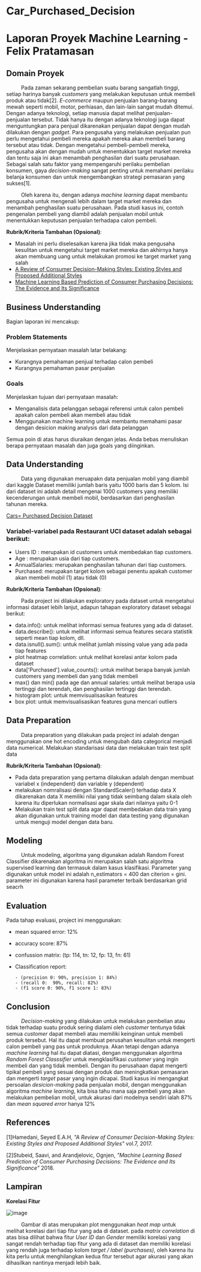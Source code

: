 # Car_Purchased_Decision
# Laporan Proyek Machine Learning - Felix Pratamasan

## Domain Proyek

&nbsp;&nbsp;&nbsp;&nbsp;&nbsp;&nbsp;&nbsp;&nbsp;&nbsp;&nbsp;Pada zaman sekarang pembelian suatu barang sangatlah tinggi, setiap harinya banyak *customers* yang melakukan keputusan untuk membeli produk atau tidak[2]. *E-commerce* maupun penjualan barang-barang mewah seperti mobil, motor, perhiasan, dan lain-lain sangat mudah ditemui. 
Dengan adanya teknologi, setiap manusia dapat melihat penjualan-penjualan tersebut. Tidak hanya itu dengan adanya teknologi juga dapat menguntungkan para penjual
dikarenakan penjualan dapat dengan mudah dilakukan dengan *gadget*. Para pengusaha yang melakukan penjualan pun perlu mengetahui pembeli mereka apakah mereka akan membeli
barang tersebut atau tidak. Dengan mengetahui pembeli-pembeli mereka, pengusaha akan dengan mudah untuk menentukkan target market mereka dan tentu saja ini akan menambah
penghasilan dari suatu perusahaan. Sebagai salah satu faktor yang mempengaruhi perilaku pembelian konsumen, gaya *decision-making* sangat penting untuk
memahami perilaku belanja konsumen dan untuk mengembangkan strategi pemasaran yang sukses[1].

&nbsp;&nbsp;&nbsp;&nbsp;&nbsp;&nbsp;&nbsp;&nbsp;&nbsp;&nbsp;Oleh karena itu, dengan adanya *machine learning* dapat membantu pengusaha untuk mengenali lebih dalam target market mereka dan menambah penghasilan suatu perusahaan.
Pada studi kasus ini, contoh pengenalan pembeli yang diambil adalah penjualan mobil untuk menentukkan keputusan penjualan terhadapa calon pembeli.

**Rubrik/Kriteria Tambahan (Opsional)**:
- Masalah ini perlu diselesaikan karena jika tidak maka pengusaha kesulitan untuk mengetahui target market mereka dan akhirnya hanya akan membuang uang untuk melakukan promosi ke target market yang salah
- [A Review of Consumer Decision-Making Styles: Existing Styles and Proposed Additional Styles](https://www.researchgate.net/publication/351251984_A_Review_of_Consumer_Decision-Making_Styles_Existing_Styles_and_Proposed_Additional_Styles)
- [Machine Learning Based Prediction of Consumer Purchasing Decisions: The Evidence and Its Significance](https://core.ac.uk/download/pdf/158368656.pdf)

## Business Understanding

Bagian laporan ini mencakup:

### Problem Statements

Menjelaskan pernyataan masalah latar belakang:
- Kurangnya pemahaman penjual terhadap calon pembeli
- Kurangnya pemahaman pasar penjualan

### Goals

Menjelaskan tujuan dari pernyataan masalah:
- Menganalisis data pelanggan sebagai referensi untuk calon pembeli apakah calon pembeli akan membeli atau tidak
- Menggunakan machine learning untuk membantu memahami pasar dengan desicion making analysis dari data pelanggan

Semua poin di atas harus diuraikan dengan jelas. Anda bebas menuliskan berapa pernyataan masalah dan juga goals yang diinginkan.

## Data Understanding

&nbsp;&nbsp;&nbsp;&nbsp;&nbsp;&nbsp;&nbsp;&nbsp;&nbsp;&nbsp;Data yang digunakan meruapakn data penjualan mobil yang diambil dari kaggle Dataset memiliki jumlah baris yaitu 1000 baris dan 5 kolom. Isi dari dataset ini adalah detail mengenai 1000 customers yang memiliki kecenderungan untuk membeli mobil, berdasarkan dari penghasilan tahunan mereka.

[Cars= Purchased Decision Dataset](https://www.kaggle.com/datasets/gabrielsantello/cars-purchase-decision-dataset) 

### Variabel-variabel pada Restaurant UCI dataset adalah sebagai berikut:
- Users ID : merupakan id customers untuk membedakan tiap customers.
- Age : merupakan usia dari tiap customers.
- AnnualSalaries: merupakan penghasilan tahunan dari tiap customers.
- Purchased: merupakan target kolom sebagai penentu apakah customer akan membeli mobil (1) atau tidak (0) 

**Rubrik/Kriteria Tambahan (Opsional)**:

&nbsp;&nbsp;&nbsp;&nbsp;&nbsp;&nbsp;&nbsp;&nbsp;&nbsp;&nbsp;Pada project ini dilakukan exploratory pada dataset untuk mengetahui informasi dataset lebih lanjut, adapun tahapan exploratory dataset sebagai berikut:

- data.info(): untuk melihat informasi semua features yang ada di dataset.
- data.describe(): untuk melihat informasi semua features secara statistik seperti mean tiap kolom, dll.
- data.isnull().sum(): untuk melihat jumlah missing value yang ada pada tiap features
- plot heatmap correlation: untuk melihat korelasi antar kolom pada dataset
- data['Purchased'].value_counts(): untuk melihat berapa banyak jumlah customers yang membeli dan yang tidak membeli
- max() dan min() pada age dan annual salaries: untuk melihat berapa usia tertinggi dan terendah, dan penghasilan tertinggi dan terendah.
- histogram plot: untuk memvisualisasikan features
- box plot: untuk memvisualisasikan features guna mencari outliers

## Data Preparation

&nbsp;&nbsp;&nbsp;&nbsp;&nbsp;&nbsp;&nbsp;&nbsp;&nbsp;&nbsp;Data preparation yang dilakukan pada project ini adalah dengan menggunakan one hot encoding untuk mengubah data categorical menjadi data numerical. Melakukan standarisasi data dan melakukan train test split data 

**Rubrik/Kriteria Tambahan (Opsional)**: 
- Pada data preparation yang pertama dilakukan adalah dengan membuat variabel x (independent) dan variable y (dependent)
- melakukan nomralisasi dengan StandardScaler() terhadap data X dikarenakan data X memiliki nilai yang tidak seimbang dalam skala oleh karena itu diperlukan normalisasi agar skala dari nilainya yaitu 0-1
- Melakukan train test split data agar dapat membedakan data train yang akan digunakan untuk training model dan data testing yang digunakan untuk menguji model dengan data baru.

## Modeling

&nbsp;&nbsp;&nbsp;&nbsp;&nbsp;&nbsp;&nbsp;&nbsp;&nbsp;&nbsp;Untuk modeling, algoritma yang digunakan adalah Random Forest Classifier dikarenakan algoritma ini merupakan salah satu algoritma supervised learning dan termasuk dalam kasus klasifikasi. Parameter yang digunakan untuk model ini adalah n_estimators = 400 dan citerion = gini. parameter ini digunakan karena hasil parameter terbaik berdasarkan grid seacrh

## Evaluation
Pada tahap evaluasi, project ini menggunakan:
- mean squared error: 12%
- accuracy score: 87%
- confussion matrix: (tp: 114, tn: 12, fp: 13, fn: 61)
- Classification report: 
      
      - (precision 0: 90%, precision 1: 84%)
      - (recall 0:  90%, recall: 82%)
      - (f1 score 0: 90%, f1 score 1: 83%)

## Conclusion

&nbsp;&nbsp;&nbsp;&nbsp;&nbsp;&nbsp;&nbsp;&nbsp;&nbsp;&nbsp;*Decision-making* yang dilakukan untuk melakukan pembelian atau tidak terhadap suatu produk sering dialami oleh *customer* tentunya tidak semua *customer* dapat membeli atau memiliki keinginan untuk membeli produk tersebut. Hal itu dapat membuat perusahan kesulitan untuk mengerti calon pembeli yang pas untuk produknya. Akan tetapi dengan adanya *machine learning* hal itu dapat diatasi, dengan menggunakan algoritma *Random Forest Classsifier* untuk mengklasifikasi *customer* yang ingin membeli dan yang tidak membeli. Dengan itu perusahaan dapat mengerti tipikal pembeli yang sesuai dengan produk dan meningkatkan pemasaran dan mengerti *target* pasar yang ingin dicapai. Studi kasus ini mengangkat persoalan *desicion-making* pada penjualan mobil, dengan menggunakan algoritma *machine learning*, kita bisa tahu mana saja pembeli yang akan melakukan pembelian mobil, untuk akurasi dari modelnya sendiri ialah 87% dan *mean squared error* hanya 12%

## References
[1]Hamedani, Seyed E.A.H, *"A Review of Consumer Decision-Making Styles: Existing Styles and Proposed Additional Styles"* vol.7, 2017.

[2]Stubeid, Saavi, and Arandjelovic, Ognjen, *"Machine Learning Based Prediction of Consumer Purchasing Decisions: The Evidence and Its Significance"* 2018.

## Lampiran

**Korelasi Fitur**

![image](https://user-images.githubusercontent.com/91602612/183862246-dbe96bc7-2d09-42e5-8dd0-83ff76153c3a.png)

&nbsp;&nbsp;&nbsp;&nbsp;&nbsp;&nbsp;&nbsp;&nbsp;&nbsp;&nbsp;Gambar di atas merupakan plot menggunakan *heat map* untuk melihat korelasi dari tiap fitur yang ada di dataset. pada *matrix correlation* di atas bisa dilihat bahwa fitur *User ID* dan *Gender* memiliki korelasi yang sangat rendah terhadap tiap fitur yang ada di dataset dan memiliki korelasi yang rendah juga terhadap kolom *target / label (purchases)*, oleh karena itu kita perlu untuk menghilangkan kedua fitur tersebut agar akurasi yang akan dihasilkan nantinya menjadi lebih baik. 


